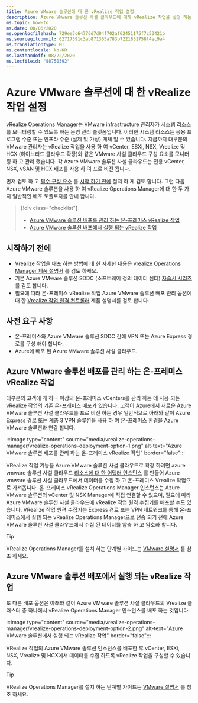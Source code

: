```yaml
---
title: Azure VMware 솔루션에 대 한 vRealize 작업 설정
description: Azure VMware 솔루션 사설 클라우드에 대해 vRealize 작업을 설정 하는 방법에 대해 알아봅니다.
ms.topic: how-to
ms.date: 08/06/2020
ms.openlocfilehash: 729ee5c64776d7d04f702af62451175f7c53421b
ms.sourcegitcommit: 62717591c3ab871365a783b7221851758f4ec9a4
ms.translationtype: MT
ms.contentlocale: ko-KR
ms.lasthandoff: 08/22/2020
ms.locfileid: "88750392"
---
```

# <a name="set-up-vrealize-operations-for-azure-vmware-solution"></a>Azure VMware 솔루션에 대 한 vRealize 작업 설정


vRealize Operations Manager는 VMware infrastructure 관리자가 시스템 리소스를 모니터링할 수 있도록 하는 운영 관리 플랫폼입니다. 이러한 시스템 리소스는 응용 프로그램 수준 또는 인프라 수준 (실제 및 가상) 개체 일 수 있습니다. 지금까지 대부분의 VMware 관리자는 vRealize 작업을 사용 하 여 vCenter, ESXi, NSX, Vrealize 및 HCX (하이브리드 클라우드 확장)와 같은 VMware 사설 클라우드 구성 요소를 모니터링 하 고 관리 했습니다. 각 Azure VMware 솔루션 사설 클라우드는 전용 vCenter, NSX, vSAN 및 HCX 배포를 사용 하 여 프로 비전 됩니다. 

먼저 검토 하 고 [필수 구성 요소](#prerequisites) 를 [시작 하기 전에](#before-you-begin) 철저 하 게 검토 합니다. 그런 다음 Azure VMware 솔루션을 사용 하 여 vRealize Operations Manager에 대 한 두 가지 일반적인 배포 토폴로지를 안내 합니다.

> [!div class="checklist"]
> * [Azure VMware 솔루션 배포를 관리 하는 온-프레미스 vRealize 작업](#on-premises-vrealize-operations-managing-azure-vmware-solution-deployment)
> * [Azure VMware 솔루션 배포에서 실행 되는 vRealize 작업](#vrealize-operations-running-on-azure-vmware-solution-deployment)

## <a name="before-you-begin"></a>시작하기 전에
* Vrealize 작업을 배포 하는 방법에 대 한 자세한 내용은 [vrealize Operations Manager 제품 설명서](https://docs.vmware.com/en/vRealize-Operations-Manager/8.1/com.vmware.vcom.vapp.doc/GUID-7FFC61A0-7562-465C-A0DC-46D092533984.html) 를 검토 하세요. 
* 기본 Azure VMware 솔루션 SDDC (소프트웨어 정의 데이터 센터) [자습서 시리즈](tutorial-network-checklist.md)를 검토 합니다.
* 필요에 따라 온-프레미스 vRealize 작업 Azure VMware 솔루션 배포 관리 옵션에 대 한 [Vrealize 작업 원격 컨트롤러](https://docs.vmware.com/en/vRealize-Operations-Manager/8.1/com.vmware.vcom.vapp.doc/GUID-263F9219-E801-4383-8A59-E84F3D01ED6B.html) 제품 설명서를 검토 합니다. 



## <a name="prerequisites"></a>사전 요구 사항
* 온-프레미스와 Azure VMware 솔루션 SDDC 간에 VPN 또는 Azure Express 경로를 구성 해야 합니다.
* Azure에 배포 된 Azure VMware 솔루션 사설 클라우드.



## <a name="on-premises-vrealize-operations-managing-azure-vmware-solution-deployment"></a>Azure VMware 솔루션 배포를 관리 하는 온-프레미스 vRealize 작업
대부분의 고객에 게 하나 이상의 온-프레미스 vCenters를 관리 하는 데 사용 되는 vRealize 작업의 기존 온-프레미스 배포가 있습니다. 고객이 Azure에서 새로운 Azure VMware 솔루션 사설 클라우드를 프로 비전 하는 경우 일반적으로 아래와 같이 Azure Express 경로 또는 계층 3 VPN 솔루션을 사용 하 여 온-프레미스 환경을 Azure VMware 솔루션과 연결 합니다.   

:::image type="content" source="media/vrealize-operations-manager/vrealize-operations-deployment-option-1.png" alt-text="Azure VMware 솔루션 배포를 관리 하는 온-프레미스 vRealize 작업"  border="false":::

VRealize 작업 기능을 Azure VMware 솔루션 사설 클라우드로 확장 하려면 azure vmware 솔루션 사설 클라우드 [리소스에 대 한 어댑터 인스턴스](https://docs.vmware.com/en/vRealize-Operations-Manager/8.1/com.vmware.vcom.config.doc/GUID-640AD750-301E-4D36-8293-1BFEB67E2600.html) 를 만들어 Azure vmware 솔루션 사설 클라우드에서 데이터를 수집 하 고 온-프레미스 Vrealize 작업으로 가져옵니다. 온-프레미스 vRealize Operations Manager 인스턴스는 Azure VMware 솔루션의 vCenter 및 NSX Manager에 직접 연결할 수 있으며, 필요에 따라 Azure VMware 솔루션 사설 클라우드에 vRealize 작업 원격 수집기를 배포할 수도 있습니다. VRealize 작업 원격 수집기는 Express 경로 또는 VPN 네트워크를 통해 온-프레미스에서 실행 되는 vRealize Operations Manager으로 전송 되기 전에 Azure VMware 솔루션 사설 클라우드에서 수집 된 데이터를 압축 하 고 암호화 합니다. 

> [!TIP]
> VRealize Operations Manager를 설치 하는 단계별 가이드는 [VMware 설명서](https://docs.vmware.com/en/vRealize-Operations-Manager/8.1/com.vmware.vcom.vapp.doc/GUID-7FFC61A0-7562-465C-A0DC-46D092533984.html) 를 참조 하세요. 



## <a name="vrealize-operations-running-on-azure-vmware-solution-deployment"></a>Azure VMware 솔루션 배포에서 실행 되는 vRealize 작업

또 다른 배포 옵션은 아래와 같이 Azure VMware 솔루션 사설 클라우드의 Vrealize 클러스터 중 하나에서 vRealize Operations Manager 인스턴스를 배포 하는 것입니다. 

:::image type="content" source="media/vrealize-operations-manager/vrealize-operations-deployment-option-2.png" alt-text="Azure VMware 솔루션에서 실행 되는 vRealize 작업" border="false":::

VRealize 작업의 Azure VMware 솔루션 인스턴스를 배포한 후 vCenter, ESXi, NSX, Vrealize 및 HCX에서 데이터를 수집 하도록 vRealize 작업을 구성할 수 있습니다. 

> [!TIP]
> VRealize Operations Manager를 설치 하는 단계별 가이드는 [VMware 설명서](https://docs.vmware.com/en/vRealize-Operations-Manager/8.1/com.vmware.vcom.vapp.doc/GUID-7FFC61A0-7562-465C-A0DC-46D092533984.html) 를 참조 하세요.




<!-- LINKS - external -->


<!-- LINKS - internal -->




